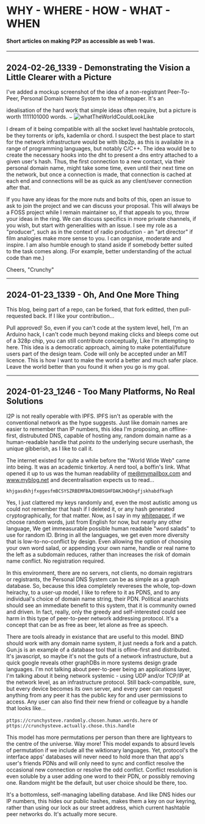# WHY - WHERE - HOW - WHAT - WHEN
#### Short articles on making P2P as accessible as web 1 was.

<hr />

## 2024-02-26_1339 - Demonstrating the Vision a Little Clearer with a Picture

I've added a mockup screenshot of the idea of a non-registrant Peer-To-Peer, Personal Domain Name System to the whitepaper. It's an 

idealisation of the hard work that simple ideas often require, but a picture is worth 1111101000 words. &smile;
![whatTheWorldCouldLookLike](https://github.com/crunchysteve/peer-to-peer-dns-overlay/assets/46626696/c36357ad-0033-448d-8ee8-f42bd38c7129)

I dream of it being compatible with all the socket level hashtable protocols, be they torrents or ipfs, kademlia or chord. I suspect the best 
place to start for the network infrastructure would be with libp2p, as this is available in a range of programming languages, but notably 
C/C++. The idea would be to create the necessary hooks into the dht to present a dns entry attached to a given user's hash. Thus, the first
connection to a new contact, via their personal domain name, might take some time, even until their next time on the network, but once a
connection is made, that connection is cached at each end and connections will be as quick as any client/sever connection after that.

If you have any ideas for the more nuts and bolts of this, open an issue to ask to join the project and we can discuss your proposal. This 
will always be a FOSS project while I remain maintainer so, if that appeals to you, throw your ideas in the ring. We can discuss specifics in 
more private channels, if you wish, but start with generalities with an issue. I see my role as a "producer", such as in the context of radio 
production - an "art director" if film analogies make more sense to you. I can organise, moderate and inspire. I am also humble enough to
stand aside if somebody better suited to the task comes along. (For example, better understanding of the actual code than me.)

Cheers,
"Crunchy"

<hr />

## 2024-01-23_1339 - Oh, And One More Thing

This blog, being part of a repo, can be forked, that fork editted, then pull-requested back. If I like your contribution...

Pull approved! So, even if you can't code at the system level, hell, I'm an Arduino hack, I can't code much beyond making clicks and bleeps 
come out of a 328p chip, you can still contribute conceptually, Like I'm attempting to here. This idea is a democratic approach, aiming to 
make potential/future users part of the design team. Code will only be accepted under an MIT licence. This is how I want to make the world 
a better and much safer place. Leave the world better than you found it when you go is my goal.

<hr />

## 2024-01-23_1246 - Too Many Platforms, No Real Solutions

I2P is not really operable with IPFS. IPFS isn't as operable with the conventional network as the hype suggests. Just like domain names are 
easier to remember than IP numbers, this idea I'm proposing, an offline-first, distrubuted DNS, capable of hosting any, random domain name 
as a human-readable handle that *points to* the underlying secure userhash, the unique gibberish, as I like to call it.

The internet existed for quite a while before the "World Wide Web" came into being. It was an academic tinkertoy. A nerd tool, a boffin's 
link. What opened it up to us was the human readability of me@mymailbox.com and www.myblog.net and decentralisation expects us to read...

```khjgasdkhjfxggesfmBCSYSZRBEMFBAJDHBSGHFDAKJHDGhgfjskhabdfkagh```

Yes, I just clattered my keys randomly and, even the most autistic among us could not remember that hash if I deleted it, or any hash generated 
cryptographically, for that matter. Now, as I say in my [whitepaper](./README.md), if we choose random words, just from English for now, but 
nearly any other language, We get immeasurable possible human readable "word salads" to use for random ID. Bring in all the languages, we get 
even more diversity that is low-to-no-conflict by design. Even allowing the option of choosing your own word salad, or appending your own name, 
handle or real name to the left as a subdomain reduces, rather than increases the risk of domain name conflict. No registration required.

In this environment, there are no servers, not clients, no domain registrars or registrants, the Personal DNS System can be as simple as a 
graph database. So, because this idea completely revereses the whole, top-down heirachy, to a user-up model, I like to refere to it as PDNS,
and to any individual's choice of domain name string, their PDN. Political anarchists should see an immediate benefit to this system, that it 
is community owned and driven. In fact, really, only the greedy and self-interested could see harm in this type of peer-to-peer network 
addressing protocol. It's a concept that can be as free as beer, let alone as free as speech.

There are tools already in existance that are useful to this model. BIND should work with any domain name system, it just needs a fork and a 
patch. Gun.js is an example of a database tool that is ofline-first and distributed. It's javascript, so maybe it's not the guts of a network
infrastructure, but a quick google reveals other graphDBs in more systems design grade languages. I'm not talking about peer-to-peer being an
applications layer, I'm talking about it being network systemic - using UDP and/or TCP/IP at the network level, as an infrastructure protocol. 
Still back-compatible, sure, but every device becomes its own server, and every peer can request anything from any peer it has the public key 
for and user permissions to access. Any user can also find their new friend or colleague by a handle that looks like...

```pttps://crunchysteve.randomly.chosen.human.words.here``` or ```pttps://crunchysteve.actually.chose.this.handle```

This model has more permutations per person than there are lightyears to the centre of the universe. Way more! This model expands to absurd 
levels of permutation if we include all the wiktionary languages. Yet, protocol's the interface apps' databases will never need to hold more 
than that app's user's friends PDNs and will only need to sync and conflict resolve the occasional new connection or resolve the odd conflict. 
Conflict resolution is even soluble by a user adding one word to their PDN, or possibly removing one. Random might be the default, but user 
choice should be there, too.

It's a bottomless, self-managing labelling database. And like DNS hides our IP numbers, this hides our public hashes, makes them a key on our 
keyring, rather than using our lock as our street address, which current hashtable peer networks do. It's actually more secure.
